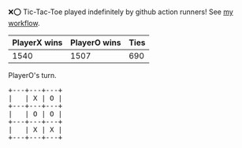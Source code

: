 :x::o: Tic-Tac-Toe played indefinitely by github action runners! See [my workflow](.github/workflows/play.yaml).

|PlayerX wins|PlayerO wins|Ties|
|-|-|-|
|1540|1507|690|

PlayerO's turn.

<pre>
+---+---+---+
|   | X | O |
+---+---+---+
|   | O | O |
+---+---+---+
|   | X | X |
+---+---+---+
</pre>